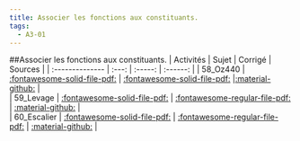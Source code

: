 ```yaml
---
title: Associer les fonctions aux constituants. 
tags:
  - A3-01
---
```

[comment]: <> (Généré automatiquement par make_all_activitess.py, creation_fichiers_activites)

##Associer les fonctions aux constituants. 
| Activités | Sujet | Corrigé | Sources  | 
| :-------------- | :---: | :-----: | :------: | 
| 58_Oz440 | [:fontawesome-solid-file-pdf:](https://github.com/xpessoles/ALL_PDF/blob/main/PDF/58_Oz440_Sujet.pdf) | [:fontawesome-solid-file-pdf:](https://github.com/xpessoles/ALL_PDF/blob/main/PDF/58_Oz440_Corrige.pdf) |[:material-github:](https://github.com/xpessoles/ExercicesCompetences/tree/main/A3_AnalyseFonctionnelleStructurelle/A3_01_ChaineFonctionnelle/58_Oz440) |  
| 59_Levage | [:fontawesome-solid-file-pdf:](https://github.com/xpessoles/ALL_PDF/blob/main/PDF/59_Levage_Sujet.pdf) | [:fontawesome-regular-file-pdf:](https://github.com/xpessoles/ALL_PDF/blob/main/PDF/59_Levage_Corrige.pdf) | [:material-github:](https://github.com/xpessoles/ExercicesCompetences/tree/main/A3_AnalyseFonctionnelleStructurelle/A3_01_ChaineFonctionnelle/59_Levage) |  
| 60_Escalier | [:fontawesome-solid-file-pdf:](https://github.com/xpessoles/ALL_PDF/blob/main/PDF/60_Escalier_Sujet.pdf) | [:fontawesome-regular-file-pdf:](https://github.com/xpessoles/ALL_PDF/blob/main/PDF/60_Escalier_Corrige.pdf) | [:material-github:](https://github.com/xpessoles/ExercicesCompetences/tree/main/A3_AnalyseFonctionnelleStructurelle/A3_01_ChaineFonctionnelle/60_Escalier) |  

